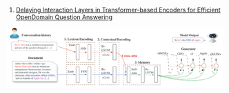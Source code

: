 1. [Delaying Interaction Layers in Transformer-based Encoders for Efficient OpenDomain Question Answering](https://arxiv.org/pdf/2010.08422.pdf)

![](Images/CMR.png)
